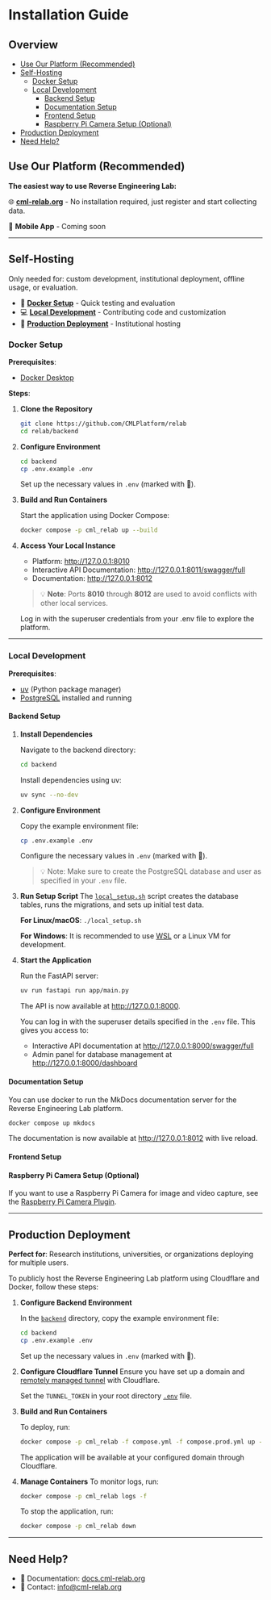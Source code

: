 # Installation Guide

## Overview

- [Use Our Platform (Recommended)](#use-our-platform-recommended)
- [Self-Hosting](#self-hosting)
  - [Docker Setup](#docker-setup)
  - [Local Development](#local-development)
    - [Backend Setup](#backend-setup)
    - [Documentation Setup](#documentation-setup)
    - [Frontend Setup](#frontend-setup)
    - [Raspberry Pi Camera Setup (Optional)](#raspberry-pi-camera-setup-optional)
- [Production Deployment](#production-deployment)
- [Need Help?](#need-help)

## Use Our Platform (Recommended)

**The easiest way to use Reverse Engineering Lab:**

🌐 **[cml-relab.org](https://cml-relab.org)** - No installation required, just register and start collecting data.

📱 **Mobile App** - Coming soon

______________________________________________________________________

## Self-Hosting

Only needed for: custom development, institutional deployment, offline usage, or evaluation.

- 🐳 **[Docker Setup](#docker-setup)** - Quick testing and evaluation
- 💻 **[Local Development](#local-development)** - Contributing code and customization
- 🏢 **[Production Deployment](#production-deployment)** - Institutional hosting

### Docker Setup

**Prerequisites**:

- [Docker Desktop](https://docs.docker.com/get-started/get-docker/)

**Steps**:

1. **Clone the Repository**

   ```bash
   git clone https://github.com/CMLPlatform/relab
   cd relab/backend
   ```

1. **Configure Environment**

   ```bash
   cd backend
   cp .env.example .env
   ```

   Set up the necessary values in `.env` (marked with 🔀).

1. **Build and Run Containers**

   Start the application using Docker Compose:

   ```bash
   docker compose -p cml_relab up --build
   ```

1. **Access Your Local Instance**

   - Platform: <http://127.0.0.1:8010>
   - Interactive API Documentation: <http://127.0.0.1:8011/swagger/full>
   - Documentation: <http://127.0.0.1:8012>

   > 💡 **Note**: Ports **8010** through **8012** are used to avoid conflicts with other local services.

   Log in with the superuser credentials from your .env file to explore the platform.

______________________________________________________________________

### Local Development

**Prerequisites**:

- [uv](https://docs.astral.sh/uv/getting-started/installation) (Python package manager)
- [PostgreSQL](https://www.postgresql.org/download/) installed and running

#### Backend Setup

1. **Install Dependencies**

   Navigate to the backend directory:

   ```bash
   cd backend
   ```

   Install dependencies using uv:

   ```bash
   uv sync --no-dev
   ```

1. **Configure Environment**

   Copy the example environment file:

   ```bash
   cp .env.example .env
   ```

   Configure the necessary values in `.env` (marked with 🔀).

   > 💡 Note: Make sure to create the PostgreSQL database and user as specified in your `.env` file.

1. **Run Setup Script**
   The [`local_setup.sh`](backend/local_setup.sh) script creates the database tables, runs the migrations, and sets up initial test data.

   **For Linux/macOS**: `./local_setup.sh`

   **For Windows**: It is recommended to use [WSL](https://learn.microsoft.com/en-us/windows/wsl/install) or a Linux VM for development.

1. **Start the Application**

   Run the FastAPI server:

   ```bash
   uv run fastapi run app/main.py
   ```

   The API is now available at <http://127.0.0.1:8000>.

   You can log in with the superuser details specified in the `.env` file. This gives you access to:

   - Interactive API documentation at <http://127.0.0.1:8000/swagger/full>
   - Admin panel for database management at <http://127.0.0.1:8000/dashboard>

#### Documentation Setup

You can use docker to run the MkDocs documentation server for the Reverse Engineering Lab platform.

```bash
docker compose up mkdocs
```

The documentation is now available at <http://127.0.0.1:8012> with live reload.

#### Frontend Setup

<!--- TODO: Document Expo dev setup --->

#### Raspberry Pi Camera Setup (Optional)

If you want to use a Raspberry Pi Camera for image and video capture, see the [Raspberry Pi Camera Plugin](https://github.com/CMLPlatform/relab-rpi-cam-plugin).

______________________________________________________________________

## Production Deployment

**Perfect for**: Research institutions, universities, or organizations deploying for multiple users.

To publicly host the Reverse Engineering Lab platform using Cloudflare and Docker, follow these steps:

1. **Configure Backend Environment**

   In the [`backend`](backend) directory, copy the example environment file:

   ```bash
   cd backend
   cp .env.example .env
   ```

   Set up the necessary values in `.env` (marked with 🔀).

1. **Configure Cloudflare Tunnel**
   Ensure you have set up a domain and [remotely managed tunnel](https://developers.cloudflare.com/cloudflare-one/connections/connect-networks/configure-tunnels/cloudflared-parameters/) with Cloudflare.

   Set the `TUNNEL_TOKEN` in your root directory [`.env`](.env) file.

1. **Build and Run Containers**

   To deploy, run:

   ```bash
   docker compose -p cml_relab -f compose.yml -f compose.prod.yml up --build -d
   ```

   The application will be available at your configured domain through Cloudflare.

1. **Manage Containers**
   To monitor logs, run:

   ```bash
   docker compose -p cml_relab logs -f
   ```

   To stop the application, run:

   ```bash
   docker compose -p cml_relab down
   ```

______________________________________________________________________

## Need Help?

- 📖 Documentation: [docs.cml-relab.org](https://docs.cml-relab.org)
- 📧 Contact: <info@cml-relab.org>
